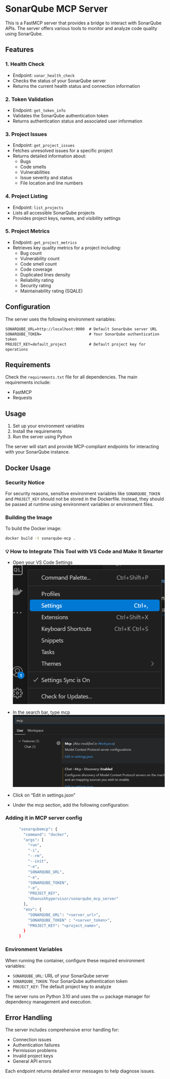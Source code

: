 # SonarQube MCP Server

This is a FastMCP server that provides a bridge to interact with SonarQube APIs. The server offers various tools to monitor and analyze code quality using SonarQube.

## Features

### 1. Health Check
- Endpoint: `sonar_health_check`
- Checks the status of your SonarQube server
- Returns the current health status and connection information

### 2. Token Validation
- Endpoint: `get_token_info`
- Validates the SonarQube authentication token
- Returns authentication status and associated user information

### 3. Project Issues
- Endpoint: `get_project_issues`
- Fetches unresolved issues for a specific project
- Returns detailed information about:
  - Bugs
  - Code smells
  - Vulnerabilities
  - Issue severity and status
  - File location and line numbers

### 4. Project Listing
- Endpoint: `list_projects`
- Lists all accessible SonarQube projects
- Provides project keys, names, and visibility settings

### 5. Project Metrics
- Endpoint: `get_project_metrics`
- Retrieves key quality metrics for a project including:
  - Bug count
  - Vulnerability count
  - Code smell count
  - Code coverage
  - Duplicated lines density
  - Reliability rating
  - Security rating
  - Maintainability rating (SQALE)

## Configuration

The server uses the following environment variables:

```env
SONARQUBE_URL=http://localhost:9000  # Default SonarQube server URL
SONARQUBE_TOKEN=                     # Your SonarQube authentication token
PROJECT_KEY=default_project          # Default project key for operations
```

## Requirements

Check the `requirements.txt` file for all dependencies. The main requirements include:
- FastMCP
- Requests

## Usage

1. Set up your environment variables
2. Install the requirements
3. Run the server using Python

The server will start and provide MCP-compliant endpoints for interacting with your SonarQube instance.

## Docker Usage

### Security Notice
For security reasons, sensitive environment variables like `SONARQUBE_TOKEN` and `PROJECT_KEY` should not be stored in the Dockerfile. Instead, they should be passed at runtime using environment variables or environment files.

### Building the Image

To build the Docker image:

```bash
docker build -t sonarqube-mcp .
```

### 💡 How to Integrate This Tool with VS Code and Make It Smarter

- Open your VS Code Settings
  ![alt text](image-1.png)

- In the search bar, type mcp 
![alt text](image.png)

- Click on “Edit in settings.json”
- Under the mcp section, add the following configuration:


### Adding it in MCP server config

```bash
      "sonarqubemcp": {
        "command": "docker",
        "args": [
          "run",
          "-i",
          "--rm",
          "--init",
          "-e",
          "SONARQUBE_URL",
          "-e",
          "SONARQUBE_TOKEN",
          "-e",
          "PROJECT_KEY",
          "dhanushhypervisor/sonarqube_mcp_server"
        ],
        "env": {
          "SONARQUBE_URL": "<server_url>",
          "SONARQUBE_TOKEN" : "<server_token>",
          "PROJECT_KEY": "<project_name>",
        }
      }
```



### Environment Variables

When running the container, configure these required environment variables:
- `SONARQUBE_URL`: URL of your SonarQube server
- `SONARQUBE_TOKEN`: Your SonarQube authentication token
- `PROJECT_KEY`: The default project key to analyze


The server runs on Python 3.10 and uses the `uv` package manager for dependency management and execution.

## Error Handling

The server includes comprehensive error handling for:
- Connection issues
- Authentication failures
- Permission problems
- Invalid project keys
- General API errors

Each endpoint returns detailed error messages to help diagnose issues.